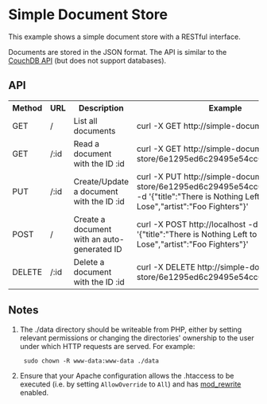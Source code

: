 Simple Document Store
=====================

This example shows a simple document store with a RESTful interface.

Documents are stored in the JSON format. The API is similar to the [CouchDB API](http://wiki.apache.org/couchdb/HTTP_Document_API) (but does not support databases).

API
---

<table>
    <tr>
        <th>Method</th>
        <th>URL</th>
        <th>Description</th>
        <th>Example</th>
    </tr>
    <tr>
        <td>GET</td>
        <td>/</td>
        <td>List all documents</td>
        <td>curl -X GET http://simple-document-store/</td>
    </tr>
    <tr>
        <td>GET</td>
        <td>/:id</td>
        <td>Read a document with the ID :id</td>
        <td>curl -X GET http://simple-document-store/6e1295ed6c29495e54cc05947f18c8af</td>
    </tr>
    <tr>
        <td>PUT</td>
        <td>/:id</td>
        <td>Create/Update a document with the ID :id</td>
        <td>curl -X PUT http://simple-document-store/6e1295ed6c29495e54cc05947f18c8af -d '{"title":"There is Nothing Left to Lose","artist":"Foo Fighters"}'</td>
    </tr>
    <tr>
        <td>POST</td>
        <td>/</td>
        <td>Create a document with an auto-generated ID</td>
        <td>curl -X POST http://localhost -d '{"title":"There is Nothing Left to Lose","artist":"Foo Fighters"}'</td>
    </tr>
    <tr>
        <td>DELETE</td>
        <td>/:id</td>
        <td>Delete a document with the ID :id</td>
        <td>curl -X DELETE http://simple-document-store/6e1295ed6c29495e54cc05947f18c8af</td>
    </tr>
</table>

Notes
------------

1. The ./data directory should be writeable from PHP, either by setting relevant permissions or changing the directories' ownership to the user under which HTTP requests are served. For example:

        sudo chown -R www-data:www-data ./data

2. Ensure that your Apache configuration allows the .htaccess to be executed (i.e. by setting `AllowOverride` to `All`) and has [mod_rewrite](http://httpd.apache.org/docs/2.0/mod/mod_rewrite.html) enabled.